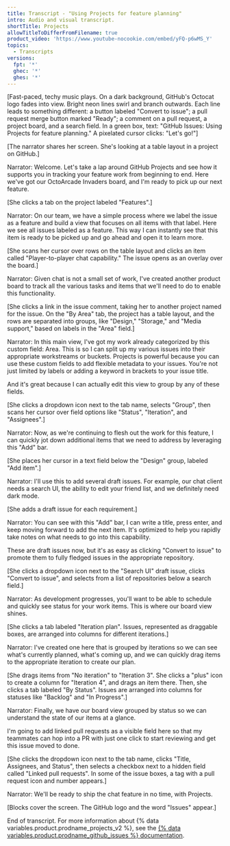 ```yaml
---
title: Transcript - "Using Projects for feature planning"
intro: Audio and visual transcript.
shortTitle: Projects
allowTitleToDifferFromFilename: true
product_video: 'https://www.youtube-nocookie.com/embed/yFQ-p6wMS_Y'
topics:
  - Transcripts
versions:
  fpt: '*'
  ghec: '*'
  ghes: '*'
---
```


[Fast-paced, techy music plays. On a dark background, GitHub's Octocat logo fades into view. Bright neon lines swirl and branch outwards. Each line leads to something different: a button labeled "Convert to issue"; a pull request merge button marked "Ready"; a comment on a pull request, a project board, and a search field. In a green box, text: "GitHub Issues: Using Projects for feature planning." A pixelated cursor clicks: "Let's go!"]

[The narrator shares her screen. She's looking at a table layout in a project on GitHub.]

Narrator: Welcome. Let's take a lap around GitHub Projects and see how it supports you in tracking your feature work from beginning to end. Here we've got our OctoArcade Invaders board, and I'm ready to pick up our next feature.

[She clicks a tab on the project labeled "Features".]

Narrator: On our team, we have a simple process where we label the issue as a feature and build a view that focuses on all items with that label. Here we see all issues labeled as a feature. This way I can instantly see that this item is ready to be picked up and go ahead and open it to learn more.

[She scans her cursor over rows on the table layout and clicks an item called "Player-to-player chat capability." The issue opens as an overlay over the board.]

Narrator: Given chat is not a small set of work, I've created another product board to track all the various tasks and items that we'll need to do to enable this functionality.

[She clicks a link in the issue comment, taking her to another project named for the issue. On the "By Area" tab, the project has a table layout, and the rows are separated into groups, like "Design," "Storage," and "Media support," based on labels in the "Area" field.]

Narrator: In this main view, I've got my work already categorized by this custom field: Area. This is so I can split up my various issues into their appropriate workstreams or buckets. Projects is powerful because you can use these custom fields to add flexible metadata to your issues. You're not just limited by labels or adding a keyword in brackets to your issue title.

And it's great because I can actually edit this view to group by any of these fields.

[She clicks a dropdown icon next to the tab name, selects "Group", then scans her cursor over field options like "Status", "Iteration", and "Assignees".]

Narrator: Now, as we're continuing to flesh out the work for this feature, I can quickly jot down additional items that we need to address by leveraging this "Add" bar.

[She places her cursor in a text field below the "Design" group, labeled "Add item".]

Narrator: I'll use this to add several draft issues. For example, our chat client needs a search UI, the ability to edit your friend list, and we definitely need dark mode.

[She adds a draft issue for each requirement.]

Narrator: You can see with this "Add" bar, I can write a title, press enter, and keep moving forward to add the next item. It's optimized to help you rapidly take notes on what needs to go into this capability.

These are draft issues now, but it's as easy as clicking "Convert to issue" to promote them to fully fledged issues in the appropriate repository.

[She clicks a dropdown icon next to the "Search UI" draft issue, clicks "Convert to issue", and selects from a list of repositories below a search field.]

Narrator: As development progresses, you'll want to be able to schedule and quickly see status for your work items. This is where our board view shines.

[She clicks a tab labeled "Iteration plan". Issues, represented as draggable boxes, are arranged into columns for different iterations.]

Narrator: I've created one here that is grouped by iterations so we can see what's currently planned, what's coming up, and we can quickly drag items to the appropriate iteration to create our plan.

[She drags items from "No iteration" to "Iteration 3". She clicks a "plus" icon to create a column for "Iteration 4", and drags an item there. Then, she clicks a tab labeled "By Status". Issues are arranged into columns for statuses like "Backlog" and "In Progress".]

Narrator: Finally, we have our board view grouped by status so we can understand the state of our items at a glance.

I'm going to add linked pull requests as a visible field here so that my teammates can hop into a PR with just one click to start reviewing and get this issue moved to done.

[She clicks the dropdown icon next to the tab name, clicks "Title, Assignees, and Status", then selects a checkbox next to a hidden field called "Linked pull requests". In some of the issue boxes, a tag with a pull request icon and number appears.]

Narrator: We'll be ready to ship the chat feature in no time, with Projects.

[Blocks cover the screen. The GitHub logo and the word "Issues" appear.]

End of transcript. For more information about {% data variables.product.prodname_projects_v2 %}, see the [{% data variables.product.prodname_github_issues %} documentation](/issues).
